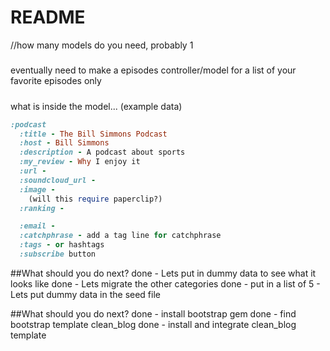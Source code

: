 # README

//how many models do you need, probably 1

#####
eventually need to make a episodes controller/model for a list of your favorite episodes only
#####

what is inside the model...
(example data)
```ruby
:podcast
  :title - The Bill Simmons Podcast
  :host - Bill Simmons
  :description - A podcast about sports
  :my_review - Why I enjoy it
  :url -
  :soundcloud_url -
  :image -
    (will this require paperclip?)
  :ranking -

  :email -
  :catchphrase - add a tag line for catchphrase
  :tags - or hashtags
  :subscribe button
```

##What should you do next?
  done - Lets put in dummy data to see what it looks like
  done - Lets migrate the other categories
  done - put in a list of 5 - Lets put dummy data in the seed file

##What should you do next?
  done - install bootstrap gem
  done - find bootstrap template
    clean_blog
  done - install and integrate clean_blog template 
